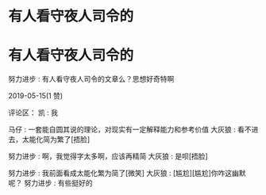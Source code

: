 # 有人看守夜人司令的

# 有人看守夜人司令的

努力进步 : 有人看守夜人司令的文章么？思想好奇特啊

2019-05-15(1 赞)

评论区： 凯 : 我

马仔 : 一套能自圆其说的理论，对现实有一定解释能力和参考价值 大灰狼 : 看不进去，太能化简为繁了[捂脸]

努力进步 : 啊，我觉得字太多啊，应该再精简 大灰狼 : 是呗[捂脸]

努力进步 : 我前面看成太能化繁为简了[微笑] 大灰狼 : [尴尬][尴尬]你咋这幽默呢？ 努力进步 : 有些挺好的